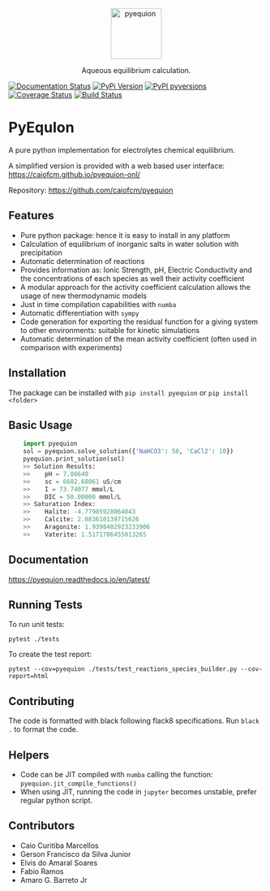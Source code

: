 
<p align="center">
  <a href="https://github.com/caiofcm/pyequion">
    <img alt="pyequion" src="https://caiofcm.github.io/pyequion-onl/assets/pyequion_logo.png" width="100px">
  </a>
  <p align="center">Aqueous equilibrium calculation.</p>
</p>

[![Documentation Status](https://readthedocs.org/projects/pyequion/badge/?version=latest)](https://pyequion.readthedocs.io/en/latest/?badge=latest)
[![PyPi Version](https://img.shields.io/pypi/v/pyequion)](https://pypi.org/project/pyequion)
[![PyPI pyversions](https://img.shields.io/pypi/pyversions/pyequion)](https://pypi.org/pypi/pyequion/)
[![Coverage Status](https://coveralls.io/repos/github/caiofcm/pyequion/badge.svg?branch=master)](https://coveralls.io/github/caiofcm/pyequion?branch=master)
[![Build Status](https://travis-ci.org/caiofcm/pyequion.svg?branch=master)](https://travis-ci.org/caiofcm/pyequion)

# PyEquIon

A pure python implementation for electrolytes chemical equilibrium.

A simplified version is provided with a web based user interface: https://caiofcm.github.io/pyequion-onl/

Repository: https://github.com/caiofcm/pyequion

## Features

- Pure python package: hence it is easy to install in any platform
- Calculation of equilibrium of inorganic salts in water solution with precipitation
- Automatic determination of reactions
- Provides information as: Ionic Strength, pH, Electric Conductivity and the concentrations of each species as well their activity coefficient
- A modular approach for the activity coefficient calculation allows the usage of new thermodynamic models
- Just in time compilation capabilities with `numba`
- Automatic differentiation with `sympy`
- Code generation for exporting the residual function for a giving system to other environments: suitable for kinetic simulations
- Automatic determination of the mean activity coefficient (often used in comparison with experiments)

## Installation

The package can be installed with `pip install pyequion` or `pip install <folder>`

## Basic Usage

```python
    import pyequion
    sol = pyequion.solve_solution({'NaHCO3': 50, 'CaCl2': 10})
    pyequion.print_solution(sol)
    >> Solution Results:
    >>    pH = 7.86640
    >>    sc = 6602.68061 uS/cm
    >>    I = 73.74077 mmol/L
    >>    DIC = 50.00000 mmol/L
    >> Saturation Index:
    >>    Halite: -4.77905928064043
    >>    Calcite: 2.083610139715626
    >>    Aragonite: 1.9398402923233906
    >>    Vaterite: 1.5171786455013265
```

## Documentation

https://pyequion.readthedocs.io/en/latest/

## Running Tests

To run unit tests:

```
pytest ./tests
```

To create the test report:

```
pytest --cov=pyequion ./tests/test_reactions_species_builder.py --cov-report=html
```

## Contributing

The code is formatted with black following flack8 specifications. Run `black .` to format the code.

## Helpers

- Code can be JIT compiled with `numba` calling the function: `pyequion.jit_compile_functions()`
- When using JIT, running the code in `jupyter` becomes unstable, prefer regular python script.

## Contributors

- Caio Curitiba Marcellos
- Gerson Francisco da Silva Junior
- Elvis do Amaral Soares
- Fabio Ramos
- Amaro G. Barreto Jr





[1]: https://packaging.python.org/guides/tool-recommendations/

